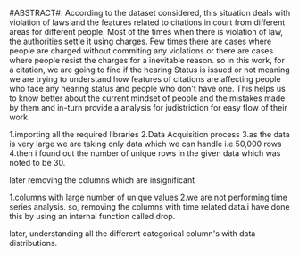 #ABSTRACT#:
According to the dataset considered, this situation deals with violation of laws and the features related to citations in court from different areas for different
people. Most of the times when there is violation of law, the authorities settle it using charges. Few times there are cases where people are charged without 
commiting any violations or there are cases where people resist the charges for a inevitable reason. so in this work, for a citation, we are going to find if the
hearing Status is issued or not meaning we are trying to understand how features of citations are affecting people who face any hearing status and people who don't 
have one. This helps us to know better about the current mindset of people and the mistakes made by them and in-turn provide a analysis for judistriction for easy 
flow of their work.

1.importing all the required libraries 
2.Data Acquisition process 
3.as the data is very large we are taking only data which we can handle i.e 50,000 rows
4.then i found out the number of unique rows in the given data which was noted to be 30.

later removing the columns which are insignificant

1.columns with large number of unique values
2.we are not performing time series analysis. so, removing the columns with time related data.i have done this by using an internal function called drop.

later, understanding all the different categorical column's with data distributions.
